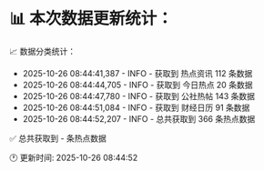 📊 本次数据更新统计：
==========================

📈 数据分类统计：
- 2025-10-26 08:44:41,387 - INFO - 获取到 热点资讯 112 条数据
- 2025-10-26 08:44:44,705 - INFO - 获取到 今日热点 20 条数据
- 2025-10-26 08:44:47,780 - INFO - 获取到 公社热帖 143 条数据
- 2025-10-26 08:44:51,084 - INFO - 获取到 财经日历 91 条数据
- 2025-10-26 08:44:52,207 - INFO - 总共获取到 366 条热点数据

✅ 总共获取到 - 条热点数据

🕐 更新时间: 2025-10-26 08:44:52
